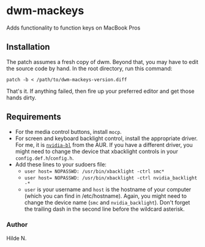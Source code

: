# dwm-mackeys
Adds functionality to function keys on MacBook Pros

## Installation
The patch assumes a fresh copy of dwm. Beyond that, you may have to edit the source code by hand.
In the root directory, run this command:
```
patch -b < /path/to/dwm-mackeys-version.diff
```
That's it. If anything failed, then fire up your preferred editor and get those hands dirty.

## Requirements
* For the media control buttons, install `mocp`.
* For screen and keyboard backlight control, install the appropriate driver. For me, it is [`nvidia-bl`](https://aur.archlinux.org/packages/nvidia-bl/) from the AUR. If you have a different driver, you might need to change the device that xbacklight controls in your `config.def.h`/`config.h`.
* Add these lines to your sudoers file:
	* `user host= NOPASSWD: /usr/bin/xbacklight -ctrl smc*`
	* `user host= NOPASSWD: /usr/bin/xbacklight -ctrl nvidia_backlight -*`
	* `user` is your username and `host` is the hostname of your computer (which you can find in /etc/hostname). Again, you might need to change the device name (`smc` and `nvidia_backlight`). Don't forget the trailing dash in the second line before the wildcard asterisk.

### Author
Hilde N.
